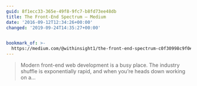 ```yaml
---
guid: 8f1ecc33-365e-49f8-9fc7-b8fd73ee48db
title: The Front-End Spectrum – Medium
date: '2016-09-12T12:34:26+00:00'
changed: '2019-09-24T14:35:27+00:00'


bookmark_of: >-
  https://medium.com/@withinsight1/the-front-end-spectrum-c0f30998c9f0#.turrr6nno
---
```



<blockquote>Modern front-end web development is a busy place. The industry shuffle is exponentially rapid, and when you’re heads down working on a…</blockquote>
